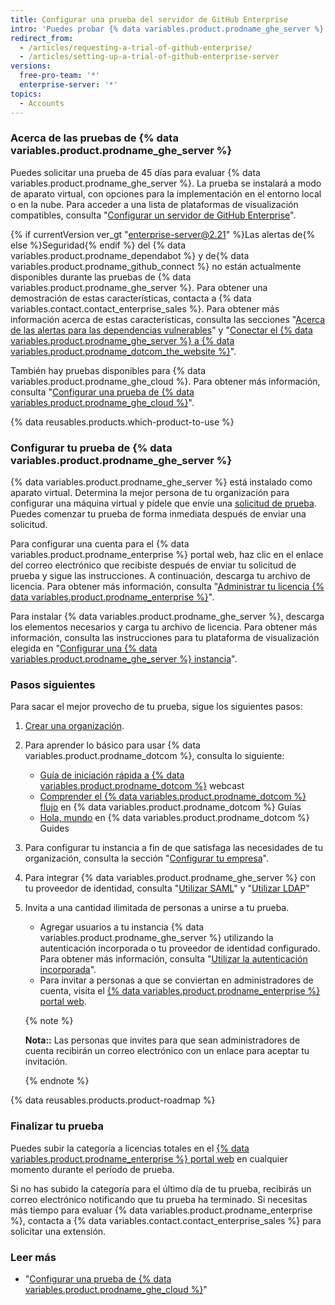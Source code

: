 ```yaml
---
title: Configurar una prueba del servidor de GitHub Enterprise
intro: 'Puedes probar {% data variables.product.prodname_ghe_server %} de manera gratuita.'
redirect_from:
  - /articles/requesting-a-trial-of-github-enterprise/
  - /articles/setting-up-a-trial-of-github-enterprise-server
versions:
  free-pro-team: '*'
  enterprise-server: '*'
topics:
  - Accounts
---
```


### Acerca de las pruebas de {% data variables.product.prodname_ghe_server %}

Puedes solicitar una prueba de 45 días para evaluar {% data variables.product.prodname_ghe_server %}. La prueba se instalará a modo de aparato virtual, con opciones para la implementación en el entorno local o en la nube. Para acceder a una lista de plataformas de visualización compatibles, consulta "[Configurar un servidor de GitHub Enterprise](/enterprise/admin/installation/setting-up-a-github-enterprise-server-instance)".

{% if currentVersion ver_gt "enterprise-server@2.21" %}Las alertas de{% else %}Seguridad{% endif %} del {% data variables.product.prodname_dependabot %} y de{% data variables.product.prodname_github_connect %} no están actualmente disponibles durante las pruebas de {% data variables.product.prodname_ghe_server %}. Para obtener una demostración de estas características, contacta a {% data variables.contact.contact_enterprise_sales %}. Para obtener más información acerca de estas características, consulta las secciones "[Acerca de las alertas para las dependencias vulnerables](/github/managing-security-vulnerabilities/about-alerts-for-vulnerable-dependencies)" y "[Conectar el {% data variables.product.prodname_ghe_server %} a {% data variables.product.prodname_dotcom_the_website %}](/enterprise/admin/installation/connecting-github-enterprise-server-to-github-enterprise-cloud)".

También hay pruebas disponibles para {% data variables.product.prodname_ghe_cloud %}. Para obtener más información, consulta "[Configurar una prueba de {% data variables.product.prodname_ghe_cloud %}](/articles/setting-up-a-trial-of-github-enterprise-cloud)".

{% data reusables.products.which-product-to-use %}

### Configurar tu prueba de {% data variables.product.prodname_ghe_server %}

{% data variables.product.prodname_ghe_server %} está instalado como aparato virtual. Determina la mejor persona de tu organización para configurar una máquina virtual y pídele que envíe una [solicitud de prueba](https://enterprise.github.com/trial). Puedes comenzar tu prueba de forma inmediata después de enviar una solicitud.

Para configurar una cuenta para el {% data variables.product.prodname_enterprise %} portal web, haz clic en el enlace del correo electrónico que recibiste después de enviar tu solicitud de prueba y sigue las instrucciones. A continuación, descarga tu archivo de licencia. Para obtener más información, consulta "[Administrar tu licencia {% data variables.product.prodname_enterprise %}](/enterprise/admin/installation/managing-your-github-enterprise-license)".

Para instalar {% data variables.product.prodname_ghe_server %}, descarga los elementos necesarios y carga tu archivo de licencia. Para obtener más información, consulta las instrucciones para tu plataforma de visualización elegida en "[Configurar una {% data variables.product.prodname_ghe_server %} instancia](/enterprise/admin/installation/setting-up-a-github-enterprise-server-instance)".

### Pasos siguientes

Para sacar el mejor provecho de tu prueba, sigue los siguientes pasos:

1. [Crear una organización](/enterprise/admin/user-management/creating-organizations).
2. Para aprender lo básico para usar {% data variables.product.prodname_dotcom %}, consulta lo siguiente:
   - [Guía de iniciación rápida a {% data variables.product.prodname_dotcom %}](https://resources.github.com/webcasts/Quick-start-guide-to-GitHub/) webcast
   - [Comprender el {% data variables.product.prodname_dotcom %} flujo](https://guides.github.com/introduction/flow/) en {% data variables.product.prodname_dotcom %} Guías
   - [Hola, mundo](https://guides.github.com/activities/hello-world/) en {% data variables.product.prodname_dotcom %} Guides
3. Para configurar tu instancia a fin de que satisfaga las necesidades de tu organización, consulta la sección "[Configurar tu empresa](/enterprise/admin/configuration/configuring-your-enterprise)".
4. Para integrar {% data variables.product.prodname_ghe_server %} con tu proveedor de identidad, consulta "[Utilizar SAML](/enterprise/admin/user-management/using-saml)" y "[Utilizar LDAP](/enterprise/admin/authentication/using-ldap)"
5. Invita a una cantidad ilimitada de personas a unirse a tu prueba.
   - Agregar usuarios a tu instancia {% data variables.product.prodname_ghe_server %} utilizando la autenticación incorporada o tu proveedor de identidad configurado. Para obtener más información, consulta "[Utilizar la autenticación incorporada](/enterprise/admin/user-management/using-built-in-authentication)".
   - Para invitar a personas a que se conviertan en administradores de cuenta, visita el [{% data variables.product.prodname_enterprise %} portal web](https://enterprise.github.com/login).

    {% note %}

    **Nota::** Las personas que invites para que sean administradores de cuenta recibirán un correo electrónico con un enlace para aceptar tu invitación.

    {% endnote %}

{% data reusables.products.product-roadmap %}

### Finalizar tu prueba

Puedes subir la categoría a licencias totales en el [{% data variables.product.prodname_enterprise %} portal web](https://enterprise.github.com/login) en cualquier momento durante el período de prueba.

Si no has subido la categoría para el último día de tu prueba, recibirás un correo electrónico notificando que tu prueba ha terminado. Si necesitas más tiempo para evaluar {% data variables.product.prodname_enterprise %}, contacta a {% data variables.contact.contact_enterprise_sales %} para solicitar una extensión.

### Leer más

- "[Configurar una prueba de {% data variables.product.prodname_ghe_cloud %}](/articles/setting-up-a-trial-of-github-enterprise-cloud)"

